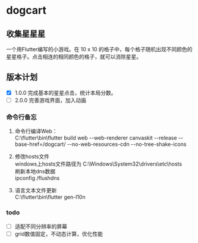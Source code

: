# dogcart

## 收集星星星

一个用Flutter编写的小游戏。在 10 x 10 的格子中，每个格子随机出现不同颜色的星星格子。点击相连的相同颜色的格子，就可以消除星星。

## 版本计划
- [x] 1.0.0 完成基本的星星点击，统计本局分数。
- [ ] 2.0.0 完善游戏界面，加入动画

### 命令行备忘

1. 命令行编译Web：  
   C:\flutter\bin\flutter build web --web-renderer canvaskit --release --base-href=/dogcart/ --no-web-resources-cdn --no-tree-shake-icons

2. 修改hosts文件  
   windows上hosts文件路径为
   C:\Windows\System32\drivers\etc\hosts  
   刷新本地dns数据  
   ipconfig /flushdns

3. 语言文本文件更新  
   C:\flutter\bin\flutter gen-l10n

### todo

- [ ] 适配不同分辨率的屏幕
- [ ] grid数值固定，不动态计算，优化性能
